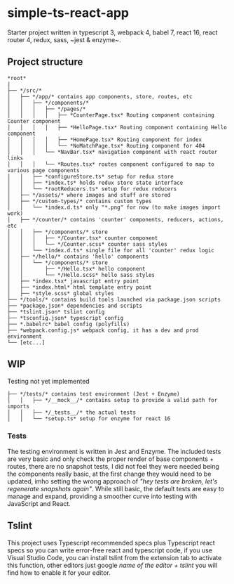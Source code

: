 # simple-ts-react-app

Starter project written in typescript 3, webpack 4, babel 7, react 16, react router 4, redux, sass, ~jest & enzyme~.

## Project structure

```
*root*
|
├── */src/*
│   ├── */app/* contains app components, store, routes, etc
│   │   ├── */components/*
│   │   │   ├── */pages/*
│   │   │   │   ├── *CounterPage.tsx* Routing component containing Counter component
│   │   │   │   ├── *HelloPage.tsx* Routing component containing Hello component
│   │   │   │   ├── *HomePage.tsx* Routing component for index
│   │   │   │   └── *NoMatchPage.tsx* Routing component for 404
│   │   │   └── *NavBar.tsx* navigation component with react router links
│   │   │   └── *Routes.tsx* routes component configured to map to various page components
│   │   ├── *configureStore.ts* setup for redux store
│   │   ├── *index.ts* holds redux store state interface
│   │   └── *rootReducers.ts* setup for redux reducers
│   ├── */assets/* where images and stuff are stored
│   ├── */custom-types/* contains custom types
│   │   └── *index.d.ts* only "*.png" for now (to make images import work)
│   ├── */counter/* contains 'counter' components, reducers, actions, etc
│   │   ├── */components/* store
│   │   │   ├── */Counter.tsx* counter component
│   │   │   └── */Counter.scss* counter sass styles
│   │   └── *index.d.ts* single file for all 'counter' redux logic 
│   ├── */hello/* contains 'hello' components
│   │   └── */components/* store
│   │       ├── */Hello.tsx* hello component
│   │       └── */Hello.scss* hello sass styles
│   ├── *index.tsx* javascript entry point
│   ├── *index.html* html template entry point
│   ├── *style.scss* global styles
├── */tools/* contains build tools launched via package.json scripts
├── *package.json* dependencies and scripts
├── *tslint.json* tslint config
├── *tsconfig.json* typescript config
├── *.babelrc* babel config (polyfills)
├── *webpack.config.js* webpack config, it has a dev and prod environment
└── [etc...]
```

## WIP

Testing not yet implemented 

```
├── */tests/* contains test environment (Jest + Enzyme)
│   │   ├── */__mock__/* contains setup to provide a valid path for imports
│   │   ├── */_tests__/* the actual tests
│   │   └── *setup.ts* setup for enzyme for react 16
```

### Tests

The testing environment is written in Jest and Enzyme.
The included tests are very basic and only check the proper render of base components + routes, there are no snapshot tests, I did not feel they were needed being the components really basic, at the first change they would need to be updated, imho setting the wrong approach of _"hey tests are broken, let's regenerate snapshots again"_.
While still basic, the default tests are easy to manage and expand, providing a smoother curve into testing with JavaScript and React.


## Tslint

This project uses Typescript recommended specs plus Typescript react specs so you can write error-free react and typescript code, if you use Visual Studio Code, you can install tslint from the extension tab to activate this function, other editors just google _name of the editor + tslint_ you will find how to enable it for your editor.